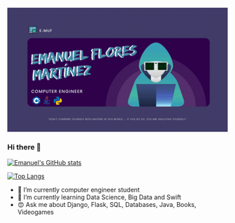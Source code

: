 [![Header](https://github.com/e-muf/e-muf/blob/main/readme_header.gif "Header")](https://www.linkedin.com/in/emnl-fmtz/)


### Hi there 👋

[![Emanuel's GitHub stats](https://github-readme-stats.vercel.app/api?username=e-muf&show_icons=true&theme=radical)](https://github.com/e-muf/github-readme-stats)

[![Top Langs](https://github-readme-stats.vercel.app/api/top-langs/?username=e-muf&layout=compact&theme=radical&hide=html,css,scss)](https://github.com/e-muf/github-readme-stats)


- 🔭 I’m currently computer engineer student
- 🌱 I’m currently learning Data Science, Big Data and Swift
- 😍 Ask me about Django, Flask, SQL, Databases, Java, Books, Videogames 